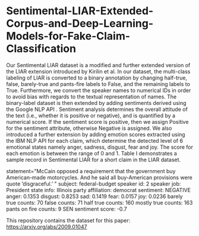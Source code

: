 # Sentimental-LIAR-Extended-Corpus-and-Deep-Learning-Models-for-Fake-Claim-Classification
Our Sentimental LIAR dataset is a modified and further extended version of the LIAR extension introduced by Kirilin et al. In our dataset, the multi-class labeling of LIAR is converted to a binary annotation by changing half-true, false, barely-true and pants-fire labels to False, and the remaining labels to True. Furthermore, we convert the speaker names to numerical IDs in order to avoid bias with regards to the textual representation of names. The binary-label dataset is then extended by adding sentiments derived using the Google NLP API . Sentiment analysis determines the overall attitude of the text (i.e., whether it is positive or negative), and is quantified by a numerical score. If the sentiment score is positive, then we assign Positive for the sentiment attribute, otherwise Negative is assigned. We also introduced a further extension by adding emotion scores extracted using the IBM NLP API for each claim, which determine the detected level of 6 emotional states namely anger, sadness, disgust, fear and joy. The score for each emotion is between the range of 0 and 1. Table I demonstrates a sample record in Sentimental LIAR for a short claim in the LIAR dataset.

statement="McCain opposed a requirement that the government buy American-made motorcycles. And he said all buy-American provisions were quote ’disgraceful.’ "
subject: federal-budget
speaker id: 2
speaker job: President
state info: Illinois
party affiliation: democrat
sentiment: NEGATIVE
anger: 0.1353
disgust: 0.8253
sad: 0.1419
fear: 0.0157
joy: 0.0236
barely true counts: 70
false counts: 71
half true counts: 160
mostly true counts: 163
pants on fire counts: 9
SEN sentiment score: -0.7


This repository contains the dataset for this paper: https://arxiv.org/abs/2009.01047
